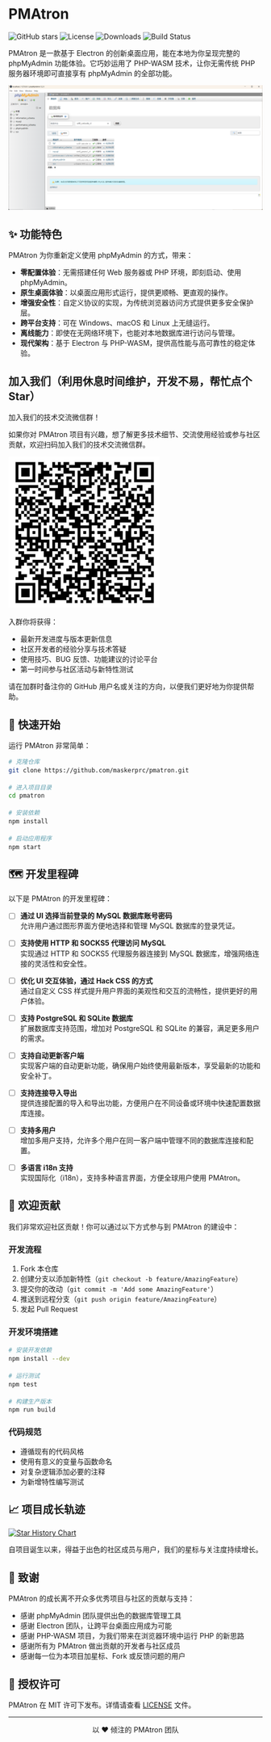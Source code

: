 # PMAtron

![GitHub stars](https://img.shields.io/github/stars/maskerprc/pmatron?style=social)
![License](https://img.shields.io/badge/license-MIT-blue.svg)
![Downloads](https://img.shields.io/github/downloads/maskerprc/pmatron/total)
![Build Status](https://img.shields.io/github/workflow/status/maskerprc/pmatron/CI)

PMAtron 是一款基于 Electron 的创新桌面应用，能在本地为你呈现完整的 phpMyAdmin 功能体验。它巧妙运用了 PHP-WASM 技术，让你无需传统 PHP 服务器环境即可直接享有 phpMyAdmin 的全部功能。

![img_1.png](doc/img_1.png)

## ✨ 功能特色

PMAtron 为你重新定义使用 phpMyAdmin 的方式，带来：

- **零配置体验**：无需搭建任何 Web 服务器或 PHP 环境，即刻启动、使用 phpMyAdmin。
- **原生桌面体验**：以桌面应用形式运行，提供更顺畅、更直观的操作。
- **增强安全性**：自定义协议的实现，为传统浏览器访问方式提供更多安全保护层。
- **跨平台支持**：可在 Windows、macOS 和 Linux 上无缝运行。
- **离线能力**：即使在无网络环境下，也能对本地数据库进行访问与管理。
- **现代架构**：基于 Electron 与 PHP-WASM，提供高性能与高可靠性的稳定体验。

## 加入我们（利用休息时间维护，开发不易，帮忙点个Star）
加入我们的技术交流微信群！

如果你对 PMAtron 项目有兴趣，想了解更多技术细节、交流使用经验或参与社区贡献，欢迎扫码加入我们的技术交流微信群。

<img alt="img.png" height="300" src="doc/img.png" width="300"/>

入群你将获得：

- 最新开发进度与版本更新信息
- 社区开发者的经验分享与技术答疑
- 使用技巧、BUG 反馈、功能建议的讨论平台
- 第一时间参与社区活动与新特性测试

请在加群时备注你的 GitHub 用户名或关注的方向，以便我们更好地为你提供帮助。

## 🚀 快速开始

运行 PMAtron 非常简单：

```bash
# 克隆仓库
git clone https://github.com/maskerprc/pmatron.git

# 进入项目目录
cd pmatron

# 安装依赖
npm install

# 启动应用程序
npm start
```

## 🗺️ 开发里程碑

以下是 PMAtron 的开发里程碑：

- [ ] **通过 UI 选择当前登录的 MySQL 数据库账号密码**  
  允许用户通过图形界面方便地选择和管理 MySQL 数据库的登录凭证。

- [ ] **支持使用 HTTP 和 SOCKS5 代理访问 MySQL**  
  实现通过 HTTP 和 SOCKS5 代理服务器连接到 MySQL 数据库，增强网络连接的灵活性和安全性。

- [ ] **优化 UI 交互体验，通过 Hack CSS 的方式**  
  通过自定义 CSS 样式提升用户界面的美观性和交互的流畅性，提供更好的用户体验。

- [ ] **支持 PostgreSQL 和 SQLite 数据库**  
  扩展数据库支持范围，增加对 PostgreSQL 和 SQLite 的兼容，满足更多用户的需求。

- [ ] **支持自动更新客户端**  
  实现客户端的自动更新功能，确保用户始终使用最新版本，享受最新的功能和安全补丁。

- [ ] **支持连接导入导出**  
  提供连接配置的导入和导出功能，方便用户在不同设备或环境中快速配置数据库连接。

- [ ] **支持多用户**  
  增加多用户支持，允许多个用户在同一客户端中管理不同的数据库连接和配置。

- [ ] **多语言 i18n 支持**  
  实现国际化（i18n），支持多种语言界面，方便全球用户使用 PMAtron。


## 🤝 欢迎贡献

我们非常欢迎社区贡献！你可以通过以下方式参与到 PMAtron 的建设中：

### 开发流程
1. Fork 本仓库
2. 创建分支以添加新特性（`git checkout -b feature/AmazingFeature`）
3. 提交你的改动（`git commit -m 'Add some AmazingFeature'`）
4. 推送到远程分支（`git push origin feature/AmazingFeature`）
5. 发起 Pull Request

### 开发环境搭建

```bash
# 安装开发依赖
npm install --dev

# 运行测试
npm test

# 构建生产版本
npm run build
```

### 代码规范
- 遵循现有的代码风格
- 使用有意义的变量与函数命名
- 对复杂逻辑添加必要的注释
- 为新增特性编写测试

## 📈 项目成长轨迹

[![Star History Chart](https://api.star-history.com/svg?repos=MaskerPRC/pmatron&type=Date)](https://star-history.com/#MaskerPRC/pmatron&Date)

自项目诞生以来，得益于出色的社区成员与用户，我们的星标与关注度持续增长。

## 🙏 致谢

PMAtron 的成长离不开众多优秀项目与社区的贡献与支持：

- 感谢 phpMyAdmin 团队提供出色的数据库管理工具
- 感谢 Electron 团队，让跨平台桌面应用成为可能
- 感谢 PHP-WASM 项目，为我们带来在浏览器环境中运行 PHP 的新思路
- 感谢所有为 PMAtron 做出贡献的开发者与社区成员
- 感谢每一位为本项目加星标、Fork 或反馈问题的用户

## 📄 授权许可

PMAtron 在 MIT 许可下发布。详情请查看 [LICENSE](LICENSE) 文件。

---

<div align="center">
以 ❤️ 倾注的 PMAtron 团队
</div>
